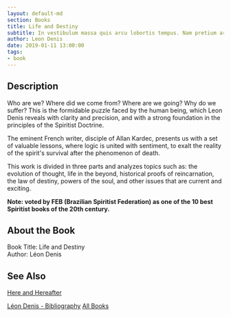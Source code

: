 ```yaml
---
layout: default-md
section: Books
title: Life and Destiny
subtitle: In vestibulum massa quis arcu lobortis tempus. Nam pretium arcu in odio vulputate luctus.
author: Leon Denis
date: 2019-01-11 13:00:00
tags: 
- book
---
```


## Description
Who are we? Where did we come from? Where are we going? Why do we suffer? This is the formidable puzzle faced by the human being, which Leon Denis reveals with clarity and precision, and with a strong foundation in the principles of the Spiritist Doctrine.

The eminent French writer, disciple of Allan Kardec, presents us with a set of valuable lessons, where logic is united with sentiment, to exalt the reality of the spirit's survival after the phenomenon of death.

This work is divided in three parts and analyzes topics such as: the evolution of thought, life in the beyond, historical proofs of reincarnation, the law of destiny, powers of the soul, and other issues that are current and exciting.

**Note: voted by FEB (Brazilian Spiritist Federation) as one of the 10 best Spiritist books of the 20th century.**


## About the Book
Book Title: Life and Destiny  
Author: Léon Denis  

     


## See Also
[Here and Hereafter](here-and-hereafter)


<a href="/books/leon-denis" class="button">Léon Denis - Bibliography</a>
<a href="/books" class="button">All Books</a>
